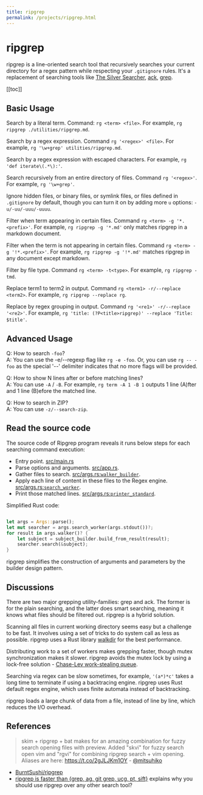 ```yaml
---
title: ripgrep
permalink: /projects/ripgrep.html
---
```


# ripgrep

ripgrep is a line-oriented search tool that recursively searches your current directory for a regex pattern while respecting your `.gitignore` rules. It's a replacement of searching tools like [The Silver Searcher](https://geoff.greer.fm/ag/), [ack](https://beyondgrep.com/), [grep](https://linuxcommand.org/lc3_man_pages/grep1.html).

[[toc]]

## Basic Usage

Search by a literal term. Command: `rg <term> <file>`. For example, `rg ripgrep ./utilities/ripgrep.md`.

Search by a regex expression. Command `rg '<regex>' <file>`. For example, `rg '\w+grep' utilities/ripgrep.md`.

Search by a regex expression with escaped characters. For example, `rg 'def iterate\(.*\):'`.

Search recursively from an entire directory of files. Command `rg '<regex>'`. For example, `rg '\w+grep'`.

Ignore hidden files, or binary files, or symlink files, or files defined in `.gitignore` by default, though you can turn it on by adding more `u` options: `-u/-uu/-uuu/-uuuu`.

Filter when term appearing in certain files. Command `rg <term> -g '*.<prefix>'`. For example, `rg ripgrep -g '*.md'` only matches ripgrep in a markdown document.

Filter when the term is not appearing in certain files. Command `rg <term> -g '!*.<prefix>'`. For example, `rg ripgrep -g '!*.md'` matches ripgrep in any document except markdown.

Filter by file type. Command `rg <term> -t<type>`. For example, `rg ripgrep -tmd`.

Replace term1 to term2 in output. Command `rg <term1> -r/--replace <term2>`. For example, `rg ripgrep --replace rg`.

Replace by regex grouping in output. Command `rg '<re1>' -r/--replace '<re2>'`. For example, `rg 'title: (?P<title>ripgrep)' --replace 'Title: $title'`.

## Advanced Usage

Q: How to search `-foo`?\
A: You can use the -e/--regexp flag like `rg -e -foo`. Or, you can use `rg -- -foo` as the special '--' delimiter indicates that no more flags will be provided.

Q: How to show N lines after or before matching lines?\
A: You can use `-A` / `-B`. For example, `rg term -A 1 -B 1` outputs 1 line (A)fter and 1 line (B)efore the matched line.

Q: How to search in ZIP?\
A: You can use `-z/--search-zip`.

## Read the source code

The source code of Ripgrep program reveals it runs below steps for each searching command execution:

* Entry point. [src/main.rs](https://github.com/BurntSushi/ripgrep/blob/master/src/main.rs)
* Parse options and arguments. [src/app.rs](https://github.com/BurntSushi/ripgrep/blob/master/src/app.rs).
* Gather files to search. [src/args.rs:`walker_builder`](https://github.com/BurntSushi/ripgrep/blob/master/src/args.rs).
* Apply each line of content in these files to the Regex engine. [src/args.rs:`search_worker`](https://github.com/BurntSushi/ripgrep/blob/master/src/args.rs).
* Print those matched lines. [src/args.rs:`printer_standard`](https://github.com/BurntSushi/ripgrep/blob/master/src/args.rs).

Simplified Rust code:

```rust

let args = Args::parse();
let mut searcher = args.search_worker(args.stdout())?;
for result in args.walker()? {
    let subject = subject_builder.build_from_result(result);
    searcher.search(&subject);
}
```

ripgrep simplifies the construction of arguments and parameters by the builder design pattern.

## Discussions

There are two major grepping utility-families: grep and ack. The former is for the plain searching, and the latter does smart searching, meaning it knows what files should be filtered out. ripgrep is a hybrid solution.

Scanning all files in current working directory seems easy but a challenge to be fast. It involves using a set of tricks to do system call as less as possible. ripgrep uses a Rust library [walkdir](https://docs.rs/walkdir/2.2.7/walkdir/) for the best performance.

Distributing work to a set of workers makes grepping faster, though mutex synchronization makes it slower. ripgrep avoids the mutex lock by using a lock-free solution - [Chase-Lev work-stealing queue](https://github.com/kinghajj/deque).

Searching via regex can be slow sometimes, for example, `'(a*)*c'` takes a long time to terminate if using a backtracing engine. ripgrep uses Rust default regex engine, which uses finite automata instead of backtracking.

ripgrep loads a large chunk of data from a file, instead of line by line, which reduces the I/O overhead.

## References

> skim + ripgrep + bat makes for an amazing combination for fuzzy search opening files with preview. Added "skvi" for fuzzy search open vim and "rgvi" for combining ripgrep search + vim opening. Aliases are here: <https://t.co/2gJLJKm1OY> - [@mitsuhiko](https://twitter.com/mitsuhiko/status/1070784353360318464)

* [BurntSushi/ripgrep](https://github.com/BurntSushi/ripgrep)
* [ripgrep is faster than {grep, ag, git grep, ucg, pt, sift}](https://blog.burntsushi.net/ripgrep/) explains why you should use ripgrep over any other search tool?
